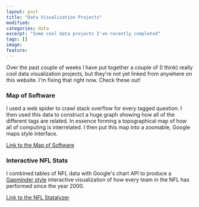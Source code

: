 ```yaml
---
layout: post
title: "Data Visualization Projects"
modified:
categories: data
excerpt: "Some cool data projects I've recently completed"
tags: []
image:
feature:
---
```


Over the past couple of weeks I have put together a couple of (I think) really cool data visualization projects, but they're not yet linked from anywhere on this website.  I'm fixing that right now.  Check these out!

### Map of Software

I used a web spider to crawl stack overflow for every tagged question.  I then used this data to construct a huge graph showing how all of the different tags are related.  In essence forming a topographical map of how all of computing is interrelated.  I then put this map into a zoomable, Google maps style interface.

[Link to the Map of Software](http://www.craigmbooth.com/projects/mapping-programming-languages/)

### Interactive NFL Stats

I combined tables of NFL data with Google's chart API to produce a [Gapminder style](http://www.gapminder.org/) interactive visualization of how every team in the NFL has performed since the year 2000.

[Link to the NFL Statalyzer](http://www.craigmbooth.com/projects/interactive-nfl-stats/)
